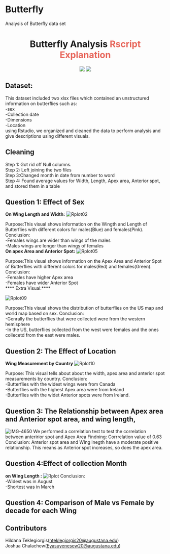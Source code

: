 # Butterfly
Analysis of Butterfly data set


<h1 align="center"> Butterfly Analysis
     <a style="color:#E7655A;"> Rscript Explanation</a>
</h1>

<p align="center">  
<a><img src="https://img.shields.io/github/stars/FitBeatDepresso?label=Organization%20Stars&style=social"></a>     
<a href="https://opensource.org/licenses/MIT"><img src="https://img.shields.io/badge/license-MIT-blue.svg"></a>
</p>


## Dataset: 
This dataset included two xlsx files which contained an unstructured information on butterflies such as:<br>
     -sex<br>
     -Collection date<br>
     -Dimensions<br>
     -Location<br>
using Rstudio, we organized and cleaned the data to perform analysis and give descriptions using different visuals.
## Cleaning
 Step 1: Got rid off Null columns.<br>
 Step 2: Left joining the two files<br>
 Step 3:Changed month in date from number to word<br>
 Step 4: Found average values for Width, Length, Apex area, Anterior spot, and stored them in a table<br>


 ## Question 1: Effect of Sex 
 **On Wing Length and Width:**
 ![Rplot02](https://user-images.githubusercontent.com/108307724/207140937-aeabdb32-b60b-43e4-8484-c35dc89c43e8.png)
 
 Purpose:This visual shows information on the Wingth and Length of Butterflies with different colors for males(Blue) and females(Pink). 
Conclusion:<br>
-Females wings are wider than wings of the males<br>
-Males wings are longer than wings of females<br>
**On apex Area and Anterior Spot:**
 ![Rplot05](https://user-images.githubusercontent.com/108307724/207142182-63dfdbd5-43a2-424b-b00f-4f4a962df130.png)

Purpose:This visual shows information on the Apex Area and Anterior Spot of Butterflies with different colors for males(Red) and females(Green). 
Conclusion:<br>
-Females have higher Apex area<br>
-Females have wider Anterior Spot<br>
**** Extra Visual:****

![Rplot09](https://user-images.githubusercontent.com/108307724/207144114-1edfb004-d486-4c0a-9d18-cf13b7b8bd83.png)

Purpose:This visual shows the distribution of butterflies on the US map and world map based on sex. 
Conclusion:<br>
-Genrally the butterflies that were collected were from the western hemisphere<br>
-In the US, butterflies collected from the west were females and the ones collecetd from the east were males.<br>

 ## Question 2: The Effect of Location
 **Wing Measurement by Country**
 ![Rplot10](https://user-images.githubusercontent.com/108307724/207145147-ed81ab58-8d50-4b8b-8bae-81b521b08e39.png)

Purpose: This visual tells about about the width, apex area and anterior spot measurements by country.
Conclusion:<br>
-Butterflies with the widest wings were from Canada<br>
-Butterflies with the highest Apex area were from Ireland<br>
-Butterflies with the widet Anterior spots were from Ireland.<br>

 ## Question 3: The Relationship between Apex area and Anterior spot area, and wing length,
 ![IMG-4650](https://user-images.githubusercontent.com/108307724/207147357-a7d0c39d-bb54-44a7-b0dd-1a2537c79a17.jpg)
We performed a correlation test to test the correlation between anteririor spot and Apex Area
Findning: Corrrelation value of 0.63
Conclusion: Anterior spot area and WIng lnegth have a moderate positive relationship. This means as Anterior spot increases, so does the apex area.
## Question 4:Effect of collection Month
**on Wing Length :**
![Rplot](https://user-images.githubusercontent.com/108307724/207148516-be0576c3-2352-43e4-b763-fe13765b021b.png)
Conclusion: <br>
-Widest was in August<br>
-Shortest was in March<br>

## Question 4: Comparison of Male vs Female by decade for each Wing






## Contributors
Hildana Teklegiorgis(hteklegiorgis20@augustana.edu)<br>
Joshua Chalachew(Eyasuyenesew20@augustana.edu)<br>



